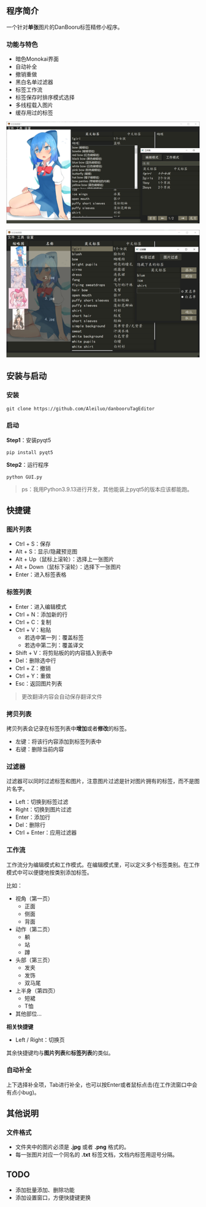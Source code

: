 ## 程序简介
一个针对**单张**图片的DanBooru标签精修小程序。

### 功能与特色
- 暗色Monokai界面
- 自动补全
- 撤销重做
- 黑白名单过滤器
- 标签工作流
- 标签保存时排序模式选择
- 多线程载入图片
- 缓存用过的标签

![](./imgs/display1.png)

![](./imgs/display2.png)

## 安装与启动

### 安装

```
git clone https://github.com/Aleiluo/danbooruTagEditor
```

### 启动

**Step1**：安装pyqt5

```
pip install pyqt5
```

**Step2**：运行程序

```
python GUI.py
```

> ps：我用Python3.9.13进行开发，其他能装上pyqt5的版本应该都能跑。

## 快捷键

### 图片列表
- Ctrl + S：保存
- Alt + S：显示/隐藏预览图
- Alt + Up（鼠标上滚轮）：选择上一张图片
- Alt + Down（鼠标下滚轮）：选择下一张图片
- Enter：进入标签表格

### 标签列表

- Enter：进入编辑模式
- Ctrl + N：添加新的行
- Ctrl + C：复制
- Ctrl + V：粘贴
  - 若选中第一列：覆盖标签
  - 若选中第二列：覆盖译文
- Shift + V：将剪贴板的的内容插入到表中
- Del：删除选中行
- Ctrl + Z：撤销
- Ctrl + Y：重做
- Esc：返回图片列表

> 更改翻译内容会自动保存翻译文件

### 拷贝列表
拷贝列表会记录在标签列表中**增加**或者**修改**的标签。

- 左键：将该行内容添加到标签列表中
- 右键：删除当前内容

### 过滤器
过滤器可以同时过滤标签和图片，注意图片过滤是针对图片拥有的标签，而不是图片名字。

- Left：切换到标签过滤
- Right：切换到图片过滤
- Enter：添加行
- Del：删除行
- Ctrl + Enter：应用过滤器

### 工作流
工作流分为编辑模式和工作模式。在编辑模式里，可以定义多个标签类别。在工作模式中可以便捷地按类别添加标签。

比如：
- 视角（第一页）
  - 正面
  - 侧面
  - 背面
- 动作（第二页）
  - 躺
  - 站
  - 蹲
- 头部（第三页）
  - 发夹
  - 发饰
  - 双马尾
- 上半身（第四页）
  - 短裙
  - T恤
- 其他部位...

**相关快捷键**

- Left / Right：切换页

其余快捷键均与**图片列表**和**标签列表**的类似。

### 自动补全

上下选择补全项，Tab进行补全，也可以按Enter或者鼠标点击(在工作流窗口中会有点小bug)。

## 其他说明

### 文件格式
- 文件夹中的图片必须是 **.jpg** 或者 **.png** 格式的。
- 每一张图片对应一个同名的 **.txt** 标签文档，文档内标签用逗号分隔。

## TODO

- 添加批量添加、删除功能
- 添加设置窗口，方便快捷键更换
